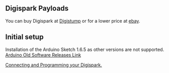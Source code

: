 ## Digispark Payloads

You can buy Digispark at [Digistump](http://digistump.com/products/1) or for a lower price at [ebay](http://www.ebay.com/itm/Digispark-Kickstarter-ATTINY85-Arduino-General-Micro-USB-Development-Board-/221889695650?hash=item33a9a80fa2:g:GdoAAOSwiLdV~BaV).  

## Initial setup

Installation of the Arduino Sketch 1.6.5 as other versions are not supported. [Arduino Old Software Releases Link](https://www.arduino.cc/en/main/OldSoftwareReleases)

[Connecting and Programming your Digispark. ](https://digistump.com/wiki/digispark/tutorials/connecting)
